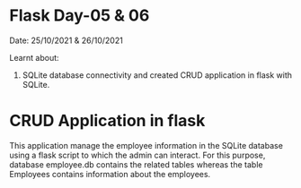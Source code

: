 # Flask Day-05 & 06

Date: 25/10/2021 & 26/10/2021<br>

Learnt about: <br>
1. SQLite database connectivity and created CRUD application in flask with SQLite. <br>

# CRUD Application in flask
This application manage the employee information in the SQLite database using a flask script to which the admin can interact. For this purpose, database employee.db contains the related tables whereas the table Employees contains information about the employees.
